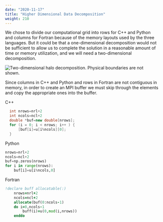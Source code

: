 ```yaml
---
date: "2020-11-17"
title: "Higher Dimensional Data Decomposition"
weight: 210
---
```


We chose to divide our computational grid into rows for C++ and Python and columns for Fortran because of the memory layouts used by the three languages. But it could be that a one-dimensional decomposition would not be sufficient to allow us to complete the solution in a reasonable amount of time or memory utilization, and we will need a two-dimensional decomposition.

![](img/two-d_decomp.png "Two-dimensional halo decomposition. Physical boundaries are not shown.")

Since columns in C++ and Python and rows in Fortran are not contiguous in memory, in order to create an MPI buffer we must skip through the elements and copy the appropriate ones into the buffer. 

C++
```c++
  int nrows=nrl+2
  int ncols=ncl+2
  double *buf=new double[nrows];
  for (i = 0; i < nrows; i++ ) {
      [buf[i]=u[i%ncols][0];
  }
```
Python
```python
nrows=nrl+2
ncols=ncl+2
buf=np.zeros(nrows)
for i in range(nrows):
    buf[i]=u[i%ncols,0]
```
Fortran
```fortran
!declare buff allocatable(:)
    nrows=nrl+2
    ncols=ncl+2
    allocate(buf(0:ncols-1)
    do i=0,ncols-1
        buff(i)=u(0,mod(i,nrows))
    enddo
```

